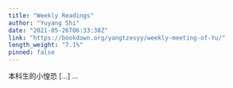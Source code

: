 ```yaml
---
title: "Weekly Readings"
author: "Yuyang Shi"
date: "2021-05-26T06:33:38Z"
link: "https://bookdown.org/yangtzesyy/weekly-meeting-of-Yu/"
length_weight: "7.1%"
pinned: false
---
```


本科生的小惶恐 [...] ...
